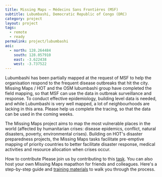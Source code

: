 ```yaml
---
title: Missing Maps – Médecins Sans Frontières (MSF)
subtitle: Lubumbashi, Democratic Republic of Congo (DRC)
category: project
layout: project
tags:
  - remote
  - ready
permalink: project/lubumbashi
aoi:
  - north: 128.264484
    south: 128.057910
    east: -3.622438
    west: -3.737522
---
```


Lubumbashi has been partially mapped at the request of MSF to help the organisation respond to the frequent disease outbreaks that hit the city. Missing Maps / HOT and the OSM lubumbashi group have completed the field mapping, so that MSF can use the data in outbreak surveillance and response. To conduct effective epidemiology, building level data is needed, and while Lubumbashi is very well mapped, a lot of neighbourhoods are lacking in this area. Please help us complete the tracing, so that the data can be used in the coming weeks.

The Missing Maps project aims to map the most vulnerable places in the world (affected by humanitarian crises: disease epidemics, conflict, natural disasters, poverty, environmental crises). Building on HOT's disaster preparedness projects, the Missing Maps tasks facilitate pre-emptive mapping of priority countries to better facilitate disaster response, medical activities and resource allocation when crises occur.

How to contribute
Please join us by contributing to this [task](http://tasks.hotosm.org/project/1254). You can also host your own Missing Maps mapathon for friends and colleagues. Here's a step-by-step guide and [training materials](http://www.missingmaps.org/contribute/) to walk you through the process.
